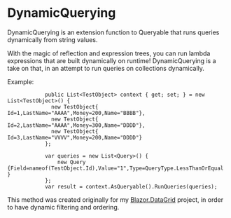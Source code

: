 # DynamicQuerying
DynamicQuerying is an extension function to Queryable that runs queries dynamically from string values.

With the magic of reflection and expression trees, you can run lambda expressions that are built dynamically on runtime!
DynamicQuerying is a take on that, in an attempt to run queries on collections dynamically.

Example:

```
            public List<TestObject> context { get; set; } = new List<TestObject>() {
              new TestObject{ Id=1,LastName="AAAA",Money=200,Name="BBBB"},
              new TestObject{ Id=2,LastName="AAAA",Money=300,Name="DDDD"},
              new TestObject{ Id=3,LastName="VVVV",Money=200,Name="DDDD"}
            };
            
            var queries = new List<Query>() {
                new Query {Field=nameof(TestObject.Id),Value="1",Type=QueryType.LessThanOrEqual }
            };
            var result = context.AsQueryable().RunQueries(queries);
```
This method was created originally for my [Blazor.DataGrid](https://github.com/GeoGrivas/Blazor.DataGrid) project, in order to have dynamic filtering and ordering.
